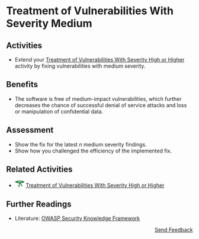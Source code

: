 # Treatment of Vulnerabilities With Severity Medium

## Activities

- Extend your [Treatment of Vulnerabilities With Severity High or Higher](../green/treatment-of-vulnerabilities-with-severity-high-or-higher.md) activity by fixing vulnerabilities with medium severity.

## Benefits

- The software is free of medium-impact vulnerabilities, which further decreases the chance of successful denial of service attacks and loss or manipulation of confidential data.

## Assessment

- Show the fix for the latest *n* medium severity findings.
- Show how you challenged the efficiency of the implemented fix.

## Related Activities

- [<img src="https://raw.githubusercontent.com/AppSecure-nrw/security-belts/assets/belt-img/04_security-belt-green.svg" width="25" />](#) [Treatment of Vulnerabilities With Severity High or Higher](../green/treatment-of-vulnerabilities-with-severity-high-or-higher.md)

## Further Readings

- Literature: [OWASP Security Knowledge Framework](https://owasp.org/www-project-security-knowledge-framework/)

<p align="right"><a href="https://www.surveymonkey.de/r/MNWNVRB">Send Feedback</a></p>
